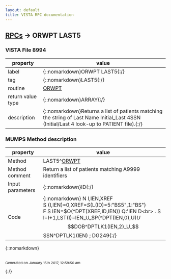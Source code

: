 ```yaml
---
layout: default
title: VISTA RPC documentation
---
```




## [RPCs](TableOfContent.md) &#8594; ORWPT LAST5 



### VISTA File 8994 


 property | value 
--- | --- 
 label | {::nomarkdown}ORWPT LAST5{:/}
 tag | {::nomarkdown}LAST5{:/}
 routine | [ORWPT](http://code.osehra.org/dox/Routine_ORWPT_source.html)
 return value type | {::nomarkdown}ARRAY{:/}
 description | {::nomarkdown}Returns a list of patients matching the string of Last Name Initial_Last 4SSN (Initial/Last 4 look-up to PATIENT file).{:/}


### MUMPS Method description

 property | value 
 --- | --- 
 Method | LAST5^[ORWPT](http://code.osehra.org/dox/Routine_ORWPT_source.html)
 Method comment | Return a list of patients matching A9999 identifiers
 Input parameters | {::nomarkdown}ID{:/}
 Code | {::nomarkdown}  N I,IEN,XREF<br> S (I,IEN)=0,XREF=$S($L(ID)=5:"BS5",1:"BS")<br> F  S IEN=$O(^DPT(XREF,ID,IEN)) Q:'IEN  D<br> . S I=I+1,LST(I)=IEN_U_$P(^DPT(IEN,0),U)_U_$$DOB^DPTLK1(IEN,2)_U_$$SSN^DPTLK1(IEN)  ; DG249{:/}

{::nomarkdown} <br/><br/><p style="font-size: 11px">Generated on January 15th 2017, 12:59:50 am</p>{:/}